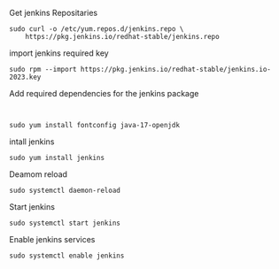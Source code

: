 Get jenkins Repositaries

```
sudo curl -o /etc/yum.repos.d/jenkins.repo \
    https://pkg.jenkins.io/redhat-stable/jenkins.repo
```

import jenkins required key
```
sudo rpm --import https://pkg.jenkins.io/redhat-stable/jenkins.io-2023.key
```

Add required dependencies for the jenkins package
```


sudo yum install fontconfig java-17-openjdk
```

intall jenkins

```
sudo yum install jenkins
```

Deamom reload

```
sudo systemctl daemon-reload
```

Start jenkins

```
sudo systemctl start jenkins
```

Enable jenkins services

```
sudo systemctl enable jenkins
```
